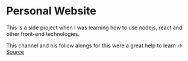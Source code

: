 # Personal Website 

This is a side project when I was learning how to use nodejs, react and other front-end technologies. 

This channel and his follow alongs for this were a great help to learn -> [Source](https://www.youtube.com/@HowtoWebDev)
